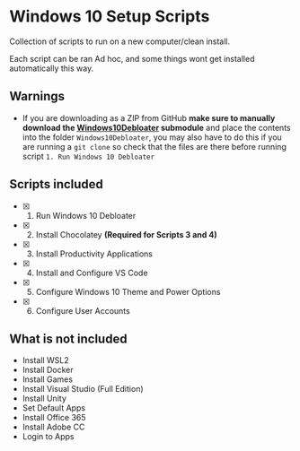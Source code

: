 # Windows 10 Setup Scripts

Collection of scripts to run on a new computer/clean install.

Each script can be ran Ad hoc, and some things wont get installed automatically this way.

## Warnings

- If you are downloading as a ZIP from GitHub **make sure to manually download the [Windows10Debloater](https://github.com/Sycnex/Windows10Debloater) submodule** and place the contents into the folder `Windows10Debloater`, you may also have to do this if you are running a `git clone` so check that the files are there before running script `1. Run Windows 10 Debloater`

## Scripts included

- [x] 1. Run Windows 10 Debloater
- [x] 2. Install Chocolatey **(Required for Scripts 3 and 4)**
- [x] 3. Install Productivity Applications
- [x] 4. Install and Configure VS Code
- [x] 5. Configure Windows 10 Theme and Power Options
- [x] 6. Configure User Accounts

## What is not included

- Install WSL2
- Install Docker
- Install Games
- Install Visual Studio (Full Edition)
- Install Unity
- Set Default Apps
- Install Office 365
- Install Adobe CC
- Login to Apps
